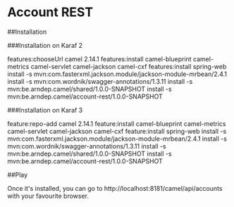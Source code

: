 Account REST
============

##Installation

###Installation on Karaf 2

features:chooseUrl camel 2.14.1
features:install camel-blueprint camel-metrics camel-servlet camel-jackson camel-cxf
features:install spring-web
install -s mvn:com.fasterxml.jackson.module/jackson-module-mrbean/2.4.1
install -s mvn:com.wordnik/swagger-annotations/1.3.11
install -s mvn:be.arndep.camel/shared/1.0.0-SNAPSHOT
install -s mvn:be.arndep.camel/account-rest/1.0.0-SNAPSHOT

###Installation on Karaf 3

feature:repo-add camel 2.14.1
feature:install camel-blueprint camel-metrics camel-servlet camel-jackson camel-cxf
feature:install spring-web
install -s mvn:com.fasterxml.jackson.module/jackson-module-mrbean/2.4.1
install -s mvn:com.wordnik/swagger-annotations/1.3.11
install -s mvn:be.arndep.camel/shared/1.0.0-SNAPSHOT
install -s mvn:be.arndep.camel/account-rest/1.0.0-SNAPSHOT

##Play

Once it's installed, you can go to http://localhost:8181/camel/api/accounts with your favourite browser.